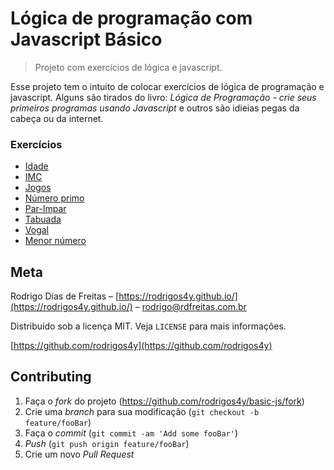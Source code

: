 # Lógica de programação com Javascript Básico
> Projeto com exercícios de lógica e javascript.

Esse projeto tem o intuito de colocar exercícios de lógica de programação e javascript. Alguns são tirados do livro: *Lógica de Programação - crie seus primeiros programas usando Javascript* e outros são idieias pegas da cabeça ou da internet.

### Exercícios
- [Idade](https://github.com/rodrigos4y/basic-js/tree/master/idade)
- [IMC](https://github.com/rodrigos4y/basic-js/tree/master/imc)
- [Jogos](https://github.com/rodrigos4y/basic-js/tree/master/jogo)
- [Número primo](https://github.com/rodrigos4y/basic-js/tree/master/numero-primo)
- [Par-Impar](https://github.com/rodrigos4y/basic-js/tree/master/par-impar)
- [Tabuada](https://github.com/rodrigos4y/basic-js/tree/master/tabuada)
- [Vogal](https://github.com/rodrigos4y/basic-js/tree/master/vogal)
- [Menor número](https://github.com/rodrigos4y/basic-js/tree/master/numero-menor)

## Meta

Rodrigo Dias de Freitas – [https://rodrigos4y.github.io/](https://rodrigos4y.github.io/) – rodrigo@rdfreitas.com.br

Distribuído sob a licença MIT. Veja `LICENSE` para mais informações.

[https://github.com/rodrigos4y](https://github.com/rodrigos4y)

## Contributing

1. Faça o _fork_ do projeto (<https://github.com/rodrigos4y/basic-js/fork>)
2. Crie uma _branch_ para sua modificação (`git checkout -b feature/fooBar`)
3. Faça o _commit_ (`git commit -am 'Add some fooBar'`)
4. _Push_ (`git push origin feature/fooBar`)
5. Crie um novo _Pull Request_

[npm-image]: https://img.shields.io/npm/v/datadog-metrics.svg?style=flat-square
[npm-url]: https://npmjs.org/package/datadog-metrics
[npm-downloads]: https://img.shields.io/npm/dm/datadog-metrics.svg?style=flat-square
[travis-image]: https://img.shields.io/travis/dbader/node-datadog-metrics/master.svg?style=flat-square
[travis-url]: https://travis-ci.org/dbader/node-datadog-metrics
[wiki]: https://github.com/seunome/seuprojeto/wiki

